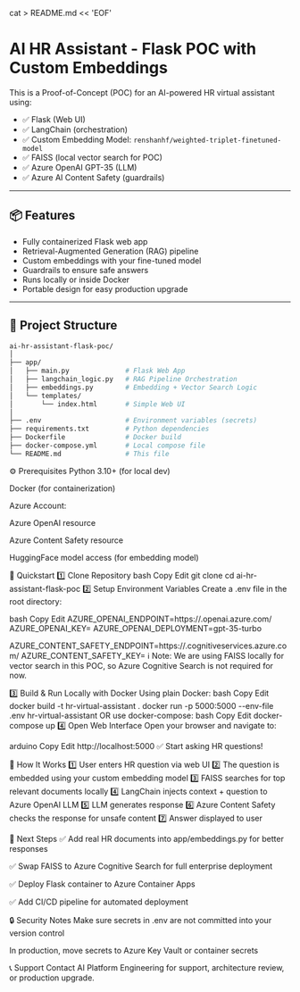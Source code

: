 cat > README.md << 'EOF'
# AI HR Assistant - Flask POC with Custom Embeddings

This is a Proof-of-Concept (POC) for an AI-powered HR virtual assistant using:

- ✅ Flask (Web UI)
- ✅ LangChain (orchestration)
- ✅ Custom Embedding Model: `renshanhf/weighted-triplet-finetuned-model`
- ✅ FAISS (local vector search for POC)
- ✅ Azure OpenAI GPT-35 (LLM)
- ✅ Azure AI Content Safety (guardrails)

---

## 📦 Features

- Fully containerized Flask web app
- Retrieval-Augmented Generation (RAG) pipeline
- Custom embeddings with your fine-tuned model
- Guardrails to ensure safe answers
- Runs locally or inside Docker
- Portable design for easy production upgrade

---

## 📂 Project Structure

```bash
ai-hr-assistant-flask-poc/
│
├── app/
│   ├── main.py              # Flask Web App
│   ├── langchain_logic.py   # RAG Pipeline Orchestration
│   ├── embeddings.py        # Embedding + Vector Search Logic
│   └── templates/
│       └── index.html       # Simple Web UI
│
├── .env                     # Environment variables (secrets)
├── requirements.txt         # Python dependencies
├── Dockerfile               # Docker build
├── docker-compose.yml       # Local compose file
└── README.md                # This file
```

⚙️ Prerequisites
Python 3.10+ (for local dev)

Docker (for containerization)

Azure Account:

Azure OpenAI resource

Azure Content Safety resource

HuggingFace model access (for embedding model)

🚀 Quickstart
1️⃣ Clone Repository
bash
Copy
Edit
git clone <your-repo-url>
cd ai-hr-assistant-flask-poc
2️⃣ Setup Environment Variables
Create a .env file in the root directory:

bash
Copy
Edit
AZURE_OPENAI_ENDPOINT=https://<your-openai-endpoint>.openai.azure.com/
AZURE_OPENAI_KEY=<your-openai-key>
AZURE_OPENAI_DEPLOYMENT=gpt-35-turbo

AZURE_CONTENT_SAFETY_ENDPOINT=https://<your-contentsafety-endpoint>.cognitiveservices.azure.com/
AZURE_CONTENT_SAFETY_KEY=<your-contentsafety-key>
ℹ Note: We are using FAISS locally for vector search in this POC, so Azure Cognitive Search is not required for now.

3️⃣ Build & Run Locally with Docker
Using plain Docker:
bash
Copy
Edit
docker build -t hr-virtual-assistant .
docker run -p 5000:5000 --env-file .env hr-virtual-assistant
OR use docker-compose:
bash
Copy
Edit
docker-compose up
4️⃣ Open Web Interface
Open your browser and navigate to:

arduino
Copy
Edit
http://localhost:5000
✅ Start asking HR questions!

🧠 How It Works
1️⃣ User enters HR question via web UI
2️⃣ The question is embedded using your custom embedding model
3️⃣ FAISS searches for top relevant documents locally
4️⃣ LangChain injects context + question to Azure OpenAI LLM
5️⃣ LLM generates response
6️⃣ Azure Content Safety checks the response for unsafe content
7️⃣ Answer displayed to user

🚀 Next Steps
✅ Add real HR documents into app/embeddings.py for better responses

✅ Swap FAISS to Azure Cognitive Search for full enterprise deployment

✅ Deploy Flask container to Azure Container Apps

✅ Add CI/CD pipeline for automated deployment

🔒 Security Notes
Make sure secrets in .env are not committed into your version control

In production, move secrets to Azure Key Vault or container secrets

📞 Support
Contact AI Platform Engineering for support, architecture review, or production upgrade.

